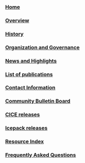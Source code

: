 ### [Home](https://github.com/CICE-Consortium/About-Us)    
### [Overview](https://github.com/CICE-Consortium/About-Us/wiki)    
### [History](https://github.com/CICE-Consortium/About-Us/wiki/History)   
### [Organization and Governance](https://github.com/CICE-Consortium/About-Us/wiki/Consortium-Organization-and-Governance)    
### [News and Highlights](https://github.com/CICE-Consortium/About-Us/wiki/Consortium-News-and-Highlights)    
### [List of publications](https://github.com/CICE-Consortium/About-Us/wiki/Users-and-Citations)    
### [Contact Information](https://github.com/CICE-Consortium/About-Us/wiki/Contacting-the-Consortium)    
### [Community Bulletin Board](https://bb.cgd.ucar.edu/forums/cice-consortium-model-development)    
### [CICE releases](https://github.com/CICE-Consortium/CICE/wiki/CICE-Version-Index)     
### [Icepack releases](https://github.com/CICE-Consortium/Icepack/wiki/Icepack-Version-Index)     
### [Resource Index](https://github.com/CICE-Consortium/About-Us/wiki/Resource-Index)    
### [Frequently Asked Questions](https://github.com/CICE-Consortium/About-Us/wiki/Resource-Index#frequently-asked-questions)    
